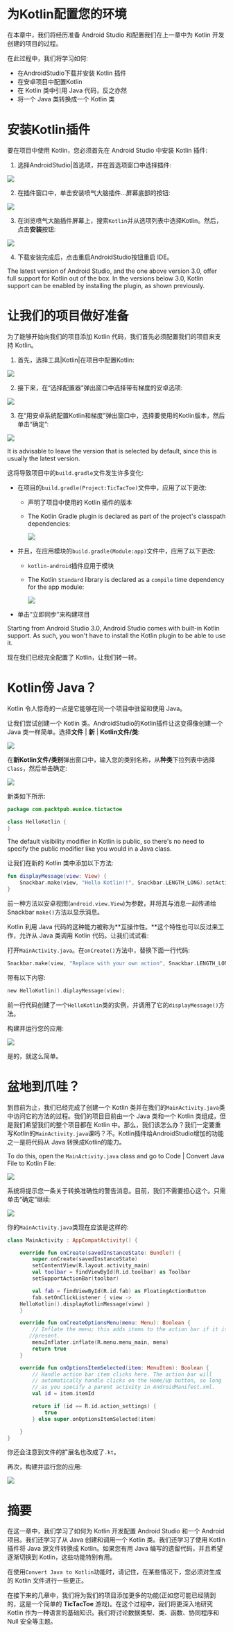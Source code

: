 # 为Kotlin配置您的环境

在本章中，我们将经历准备 Android Studio 和配置我们在上一章中为 Kotlin 开发创建的项目的过程。

在此过程中，我们将学习如何:

*   在AndroidStudio下载并安装 Kotlin 插件
*   在安卓项目中配置Kotlin
*   在 Kotlin 类中引用 Java 代码，反之亦然
*   将一个 Java 类转换成一个 Kotlin 类

# 安装Kotlin插件

要在项目中使用 Kotlin，您必须首先在 Android Studio 中安装 Kotlin 插件:

1.  选择AndroidStudio|首选项，并在首选项窗口中选择插件:

![](img/6eeca930-ba23-4cba-9262-9e4593ecaf45.png)

2.  在插件窗口中，单击安装喷气大脑插件...屏幕底部的按钮:

![](img/fbe19542-89f2-4282-a428-71b6b3ba60ac.png)

3.  在浏览喷气大脑插件屏幕上，搜索`Kotlin`并从选项列表中选择Kotlin。然后，点击**安装**按钮:

![](img/fcff73cc-716a-4821-acc3-22f88a3cfe8d.png)

4.  下载安装完成后，点击重启AndroidStudio按钮重启 IDE。

The latest version of Android Studio, and the one above version 3.0, offer full support for Kotlin out of the box. In the versions below 3.0, Kotlin support can be enabled by installing the plugin, as shown previously.

# 让我们的项目做好准备

为了能够开始向我们的项目添加 Kotlin 代码，我们首先必须配置我们的项目来支持 Kotlin。

1.  首先，选择工具|Kotlin|在项目中配置Kotlin:

![](img/7b44bfcd-6216-469f-b715-425541d334a2.png)

2.  接下来，在“选择配置器”弹出窗口中选择带有梯度的安卓选项:

![](img/84bd81bf-8e66-44a3-8405-37b1770dff0f.png)

3.  在“用安卓系统配置Kotlin和梯度”弹出窗口中，选择要使用的Kotlin版本，然后单击“确定”:

![](img/e4f8234b-101b-466a-b2c2-6964455982c4.png)

It is advisable to leave the version that is selected by default, since this is usually the latest version.

这将导致项目中的`build.gradle`文件发生许多变化:

*   在项目的`build.gradle(Project:TicTacToe)`文件中，应用了以下更改:
    *   声明了项目中使用的 Kotlin 插件的版本
    *   The Kotlin Gradle plugin is declared as part of the project's classpath dependencies:

        ![](img/74bb5c89-3e61-479d-bba4-f95c7d7eafa5.png)

*   并且，在应用模块的`build.gradle(Module:app)`文件中，应用了以下更改:
    *   `kotlin-android`插件应用于模块
    *   The Kotlin `Standard` library is declared as a `compile` time dependency for the app module:

        ![](img/43fba6df-86e6-4d68-bc59-435746142b29.png)

*   单击“立即同步”来构建项目

Starting from Android Studio 3.0, Android Studio comes with built-in Kotlin support. As such, you won't have to install the Kotlin plugin to be able to use it.

现在我们已经完全配置了 Kotlin，让我们转一转。

# Kotlin傍 Java？

Kotlin 令人惊奇的一点是它能够在同一个项目中驻留和使用 Java。

让我们尝试创建一个 Kotlin 类。AndroidStudio的Kotlin插件让这变得像创建一个 Java 类一样简单。选择**文件** | **新** | **Kotlin文件/类**:

![](img/cb81df55-069c-4ff5-bbd4-86c507398631.png)

在**新Kotlin文件/类别**弹出窗口中，输入您的类别名称，从**种类**下拉列表中选择`Class`，然后单击确定:

![](img/0587550e-c61c-42d0-a07a-a892ade2b6ef.png)

新类如下所示:

```kt
package com.packtpub.eunice.tictactoe

class HelloKotlin {
}
```

The default visibility modifier in Kotlin is public, so there's no need to specify the public modifier like you would in a Java class.

让我们在新的 Kotlin 类中添加以下方法:

```kt
fun displayMessage(view: View) {
    Snackbar.make(view, "Hello Kotlin!!", Snackbar.LENGTH_LONG).setAction("Action", null).show()
}
```

前一种方法以安卓视图(`android.view.View`)为参数，并将其与消息一起传递给 Snackbar `make()`方法以显示消息。

Kotlin 利用 Java 代码的这种能力被称为**互操作性。**这个特性也可以反过来工作，允许从 Java 类调用 Kotlin 代码。让我们试试看:

打开`MainActivity.java`。在`onCreate()`方法中，替换下面一行代码:

```kt
Snackbar.make(view, "Replace with your own action", Snackbar.LENGTH_LONG).setAction("Action", null).show();
```

带有以下内容:

```kt
new HelloKotlin().diplayMessage(view);
```

前一行代码创建了一个`HelloKotlin`类的实例，并调用了它的`displayMessage()`方法。

构建并运行您的应用:

![](img/267e173e-9907-49f9-b95b-556a5f8d1910.png)

是的，就这么简单。

# 盆地到爪哇？

到目前为止，我们已经完成了创建一个 Kotlin 类并在我们的`MainActivity.java`类中访问它的方法的过程。我们的项目目前由一个 Java 类和一个 Kotlin 类组成，但是我们希望我们的整个项目都在 Kotlin 中。那么，我们该怎么办？我们一定要重写Kotlin的`MainActivity.java`课吗？不。Kotlin插件给AndroidStudio增加的功能之一是将代码从 Java 转换成Kotlin的能力。

To do this, open the `MainActivity.java` class and go to Code | Convert Java File to Kotlin File:

![](img/6c02e694-1bd4-424b-9880-e4dea0958994.png)

系统将提示您一条关于转换准确性的警告消息。目前，我们不需要担心这个。只需单击“确定”继续:

![](img/892ad161-1aad-4260-84fd-a0261b1784f4.png)

你的`MainActivity.java`类现在应该是这样的:

```kt
class MainActivity : AppCompatActivity() {

    override fun onCreate(savedInstanceState: Bundle?) {
        super.onCreate(savedInstanceState)
        setContentView(R.layout.activity_main)
        val toolbar = findViewById(R.id.toolbar) as Toolbar
        setSupportActionBar(toolbar)

        val fab = findViewById(R.id.fab) as FloatingActionButton
        fab.setOnClickListener { view ->   
    HelloKotlin().displayKotlinMessage(view) }
    }

    override fun onCreateOptionsMenu(menu: Menu): Boolean {
        // Inflate the menu; this adds items to the action bar if it is   
       //present.
        menuInflater.inflate(R.menu.menu_main, menu)
        return true
    }

    override fun onOptionsItemSelected(item: MenuItem): Boolean {
        // Handle action bar item clicks here. The action bar will
        // automatically handle clicks on the Home/Up button, so long
        // as you specify a parent activity in AndroidManifest.xml.
        val id = item.itemId

        return if (id == R.id.action_settings) {
            true
        } else super.onOptionsItemSelected(item)

    }
}
```

你还会注意到文件的扩展名也改成了`.kt`。

再次，构建并运行您的应用:

![](img/673bf8ad-1f55-43ea-bcd7-846405f8d22d.png)

# 摘要

在这一章中，我们学习了如何为 Kotlin 开发配置 Android Studio 和一个 Android 项目。我们还学习了从 Java 创建和调用一个 Kotlin 类。我们还学习了使用 Kotlin 插件将 Java 源文件转换成 Kotlin。如果您有用 Java 编写的遗留代码，并且希望逐渐切换到 Kotlin，这些功能特别有用。

在使用`Convert Java to Kotlin`功能时，请记住，在某些情况下，您必须对生成的 Kotlin 文件进行一些更正。

在接下来的几章中，我们将为我们的项目添加更多的功能(正如您可能已经猜到的，这是一个简单的 **TicTacToe** 游戏)。在这个过程中，我们将更深入地研究 Kotlin 作为一种语言的基础知识。我们将讨论数据类型、类、函数、协同程序和 Null 安全等主题。